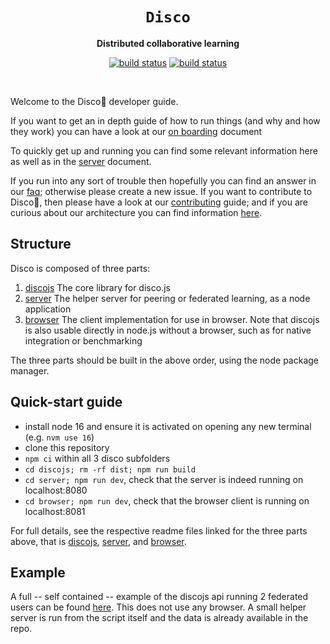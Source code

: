 <div align="center">
  <h1><code>Disco</code></h1>

  <p>
    <strong>Distributed collaborative learning</strong>
  </p>

  <p>
    <a href="https://github.com/epfml/disco/actions/workflows/lint-test-build.yml"><img src="https://github.com/epfml/disco/actions/workflows/lint-test-build.yml/badge.svg" alt="build status" /></a>
    <a href="https://github.com/epfml/disco/actions/workflows/deploy-server.yml"><img src="https://github.com/epfml/disco/actions/workflows/deploy-server.yml/badge.svg" alt="build status" /></a>
  </p>
  </br>

</div>

Welcome to the Disco🔮 developer guide. 

If you want to get an in depth guide of how to run things (and why and how they work) you can have a look at our [on boarding](./information/ONBOARDING.md) document

To quickly get up and running you can find some relevant information here as well as in the [server](server/README.md) document.

If you run into any sort of trouble then hopefully you can find an answer in our [faq](information/FAQ.md); otherwise please create a new issue. If you want to contribute to Disco🔮, then please have a look at our [contributing](information/CONTRIBUTING.md) guide; and if you are curious about our architecture you can find information [here](information/ARCHITECTURE.md).

## Structure

Disco is composed of three parts:

1. [discojs](discojs/README.md) The core library for disco.js
2. [server](server/README.md) The helper server for peering or federated learning, as a node application
3. [browser](browser/README.md) The client implementation for use in browser. Note that discojs is also usable directly in node.js without a browser, such as for native integration or benchmarking

The three parts should be built in the above order, using the node package manager.

## Quick-start guide

- install node 16 and ensure it is activated on opening any new terminal (e.g. `nvm use 16`)
- clone this repository
- `npm ci` within all 3 disco subfolders
- `cd discojs; rm -rf dist; npm run build`
- `cd server; npm run dev`, check that the server is indeed running on localhost:8080
- `cd browser; npm run dev`, check that the browser client is running on localhost:8081

For full details, see the respective readme files linked for the three parts above, that is [discojs](discojs/README.md), [server](server/README.md), and [browser](browser/README.md).

## Example

 A full -- self contained -- example of the discojs api running 2 federated users can be found [here](server/example). This does not use any browser. A small helper server is run from the script itself and the data is already available in the repo.
